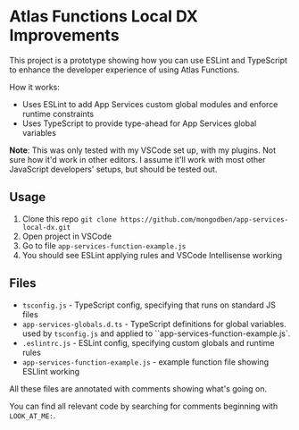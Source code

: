 # Atlas Functions Local DX Improvements

This project is a prototype showing how you can use ESLint and TypeScript to
enhance the developer experience of using Atlas Functions.

How it works:

- Uses ESLint to add App Services custom global modules and enforce runtime constraints
- Uses TypeScript to provide type-ahead for App Services global variables

**Note**: This was only tested with my VSCode set up, with my plugins. Not sure how it'd work in other editors.
I assume it'll work with most other JavaScript developers' setups, but should be tested out.

## Usage

1. Clone this repo `git clone https://github.com/mongodben/app-services-local-dx.git`
1. Open project in VSCode
1. Go to file `app-services-function-example.js`
1. You should see ESLint applying rules and VSCode Intellisense working

## Files

- `tsconfig.js` - TypeScript config, specifying that runs on standard JS files
- `app-services-globals.d.ts` - TypeScript definitions for global variables.
  used by `tsconfig.js` and applied to ``app-services-function-example.js`.
- `.eslintrc.js` - ESLint config, specifying custom globals and runtime rules
- `app-services-function-example.js` - example function file showing ESLlint working

All these files are annotated with comments showing what's going on.

You can find all relevant code by searching for comments beginning with `LOOK_AT_ME:`.
